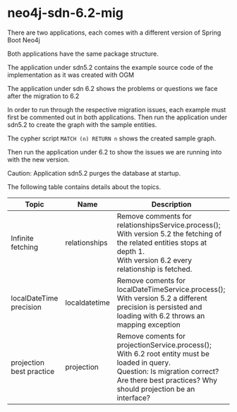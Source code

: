 # neo4j-sdn-6.2-mig

There are two applications, each comes with a different version of Spring Boot Neo4j

Both applications have the same package structure.

The application under sdn5.2 contains the example source code of the implementation as it was created with OGM

The application under sdn 6.2 shows the problems or questions we face after the migration to 6.2

In order to run through the respective migration issues, each example must first be commented out in both applications.
Then run the application under sdn5.2 to create the graph with the sample entities.

The cypher script `MATCH (n) RETURN n` shows the created sample graph.

Then run the application under 6.2 to show the issues we are running into with the new version.

Caution: Application sdn5.2 purges the database at startup.

The following table contains details about the topics.

| Topic                    | Name          | Description                                                                                                                                                                                           |
| ------------------------ | ------------- | ----------------------------------------------------------------------------------------------------------------------------------------------------------------------------------------------------- |
| Infinite fetching        | relationships | Remove comments for relationshipsService.process();<br>With version 5.2 the fetching of the related entities stops at depth 1.<br>With version 6.2 every relationship is fetched.                     |
| localDateTime precision  | localdatetime | Remove coments for localDateTimeService.process();<br>With version 5.2 a different precision is persisted and loading with 6.2 throws an mapping exception                                            |
| projection best practice | projection    | Remove coments for projectionService.process();<br>With 6.2 root entity must be loaded in query. <br>Question: Is migration correct? Are there best practices? Why should projection be an interface? |
